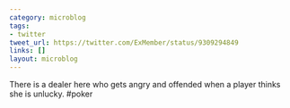 ```yaml
---
category: microblog
tags:
- twitter
tweet_url: https://twitter.com/ExMember/status/9309294849
links: []
layout: microblog
---
```

There is a dealer here who gets angry and offended when a player thinks she is unlucky. #poker
